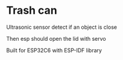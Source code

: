# Trash can

Ultrasonic sensor detect if an object is close

Then esp should open the lid with servo

Built for ESP32C6 with ESP-IDF library
